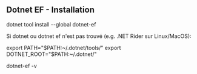 ## Dotnet EF - Installation

dotnet tool install --global dotnet-ef

Si dotnet ou dotnet ef n'est pas trouvé (e.g. .NET Rider sur Linux/MacOS):

export PATH="$PATH:~/.dotnet/tools/"
export DOTNET_ROOT="$PATH:~/.dotnet/"

dotnet-ef -v